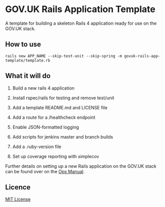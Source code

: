# GOV.UK Rails Application Template

A template for building a skeleton Rails 4 application ready for use on the
GOV.UK stack.

## How to use

```shell
rails new APP_NAME --skip-test-unit --skip-spring -m govuk-rails-app-template/template.rb
```

## What it will do

1. Build a new rails 4 application

1. Install rspec/rails for testing and remove test/unit

2. Add a template README.md and LICENSE file

3. Add a route for a /healthcheck endpoint

4. Enable JSON-formatted logging

5. Add scripts for jenkins master and branch builds

6. Add a .ruby-version file

7. Set up coverage reporting with simplecov


Further details on setting up a new Rails application on the GOV.UK stack can be
found over on the [Ops Manual](https://github.gds/pages/gds/opsmanual/infrastructure/howto/setting-up-new-rails-app.html).

## Licence

[MIT License](LICENSE)
